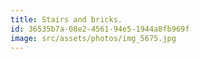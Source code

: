 ```yaml
---
title: Stairs and bricks.
id: 36535b7a-08e2-4561-94e5-1944a8fb969f
image: src/assets/photos/img_5675.jpg
---
```

